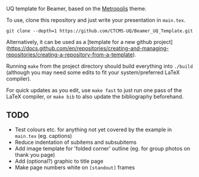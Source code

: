 UQ template for Beamer, based on the [Metropolis](https://github.com/matze/mtheme) theme.

To use, clone this repository and just write your presentation in `main.tex`.

```git clone --depth=1 https://github.com/CTCMS-UQ/Beamer_UQ_Template.git```

Alternatively, it can be used as a [template for a new github project]
(https://docs.github.com/en/repositories/creating-and-managing-repositories/creating-a-repository-from-a-template).

Running `make` from the project directory should build everything into `./build`
(although you may need some edits to fit your system/preferred LaTeX compiler).

For quick updates as you edit, use `make fast` to just run one pass of the
LaTeX compiler, or `make bib` to also update the bibliography beforehand.

TODO
----
  * Test colours etc. for anything not yet covered by the example in `main.tex` (eg. captions)
  * Reduce indentation of subitems and subsubitems
  * Add image template for 'folded corner' outline (eg. for group photos on thank you page)
  * Add (optional?) graphic to title page
  * Make page numbers white on `[standout]` frames

